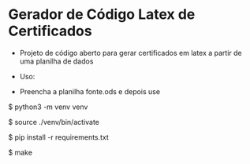 # Gerador de Código Latex de Certificados

- Projeto de código aberto para gerar certificados em latex a partir de uma planilha de dados

- Uso: 
- Preencha a planilha fonte.ods e depois use

$ python3 -m venv venv

$ source ./venv/bin/activate

$ pip install -r requirements.txt

$ make

